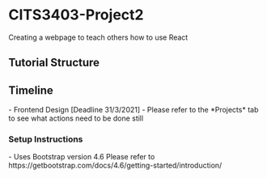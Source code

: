 # CITS3403-Project2
Creating a webpage to teach others how to use React

<h2>Tutorial Structure</h2> 

<h2>Timeline</h2>
- Frontend Design [Deadline 31/3/2021]
- Please refer to the *Projects* tab to see what actions need to be done still

<h3>Setup Instructions</h3>
- Uses Bootstrap version 4.6
Please refer to https://getbootstrap.com/docs/4.6/getting-started/introduction/

